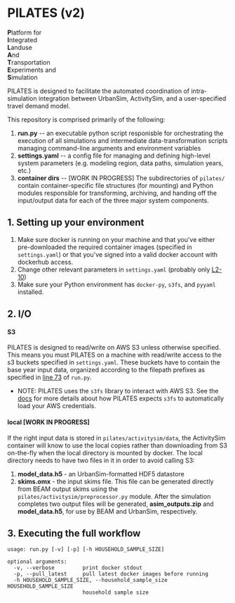 # PILATES (v2)
**P**latform for \
**I**ntegrated \
**L**anduse \
**A**nd \
**T**ransportation \
**E**xperiments and \
**S**imulation

PILATES is designed to facilitate the automated coordination of intra-simulation integration between UrbanSim, ActivitySim, and a user-specified travel demand model.

This repository is comprised primarily of the following:
1. **run.py** -- an executable python script responisble for orchestrating the execution of all simulations and intermediate data-transformation scripts managing command-line arguments and environment variables
2. **settings.yaml** -- a config file for managing and defining high-level system parameters (e.g. modeling region, data paths, simulation years, etc.)
3. **container dirs** -- [WORK IN PROGRESS] The subdirectories of `pilates/` contain container-specific file structures (for mounting) and Python modules responsible for transforming, archiving, and handing off the input/output data for each of the three major system components.



## 1. Setting up your environment
1. Make sure docker is running on your machine and that you've either pre-downloaded the required container images (specified in `settings.yaml`) or that you've signed into a valid docker account with dockerhub access.
2. Change other relevant parameters in `settings.yaml` (probably only [L2-10](https://github.com/ual/PILATES/blob/v2/settings.yaml#L2-L10))
3. Make sure your Python environment has `docker-py`, `s3fs`, and `pyyaml` installed.

## 2. I/O

#### S3
PILATES is designed to read/write on AWS S3 unless otherwise specified. This means you must PILATES on a machine with read/write access to the s3 buckets specified in `settings.yaml`. These buckets have to contain the base year input data, organized according to the filepath prefixes as specified in [line 73](https://github.com/ual/PILATES/blob/v2/run.py#L73) of `run.py`.
   - NOTE: PILATES uses the `s3fs` library to interact with AWS S3. See the [docs](https://s3fs.readthedocs.io/en/latest/#credentials) for more details about how PILATES expects `s3fs` to automatically load your AWS credentials.

#### local [WORK IN PROGRESS]
If the right input data is stored in `pilates/activitysim/data`, the ActivitySim container will know to use the local copies rather than downloading from S3 on-the-fly when the local directory is mounted by docker. The local directory needs to have two files in it in order to avoid calling S3:
1. **model_data.h5** - an UrbanSim-formatted HDF5 datastore
2. **skims.omx** - the input skims file. This file can be generated directly from BEAM output skims using the `pilates/activitysim/preprocessor.py` module.
After the simulation completes two output files will be generated, **asim_outputs.zip** and **model_data.h5**, for use by BEAM and UrbanSim, respectively.

## 3. Executing the full workflow
```
usage: run.py [-v] [-p] [-h HOUSEHOLD_SAMPLE_SIZE]

optional arguments:
  -v, --verbose         print docker stdout
  -p, --pull_latest     pull latest docker images before running
  -h HOUSEHOLD_SAMPLE_SIZE, --household_sample_size HOUSEHOLD_SAMPLE_SIZE
                        household sample size
```